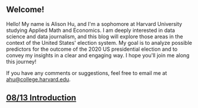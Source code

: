 ## Welcome!

Hello! My name is Alison Hu, and I'm a sophomore at Harvard University studying Applied Math and Economics. I am deeply interested in data science and data journalism, and this blog will explore those areas in the context of the United States' election system. My goal is to analyze possible predictors for the outcome of the 2020 US presidential election and to convey my insights in a clear and engaging way. I hope you'll join me along this journey!

If you have any comments or suggestions, feel free to email me at ahu@college.harvard.edu.

## [08/13 Introduction](posts/08_13.md)
